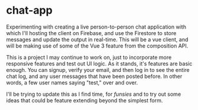 # chat-app

Experimenting with creating a live person-to-person chat application with which I'll hosting the client on Firebase, and use the Firestore to store messages and update the output in real-time. This will be a vue client, and will be making use of some of the Vue 3 feature from the composition API.

This is a project I may continue to work on, just to incorporate more responsive features and test out UI logic. As it stands, it's features are basic enough. You can signup, verify your email, and then log in to see the entire chat log, and any user messages that have been posted before. In other words, a few user names saying "test," over and over.

I'll be trying to update this as I find time, for *funsies* and to try out some ideas that could be feature extending beyond the simplest form.
